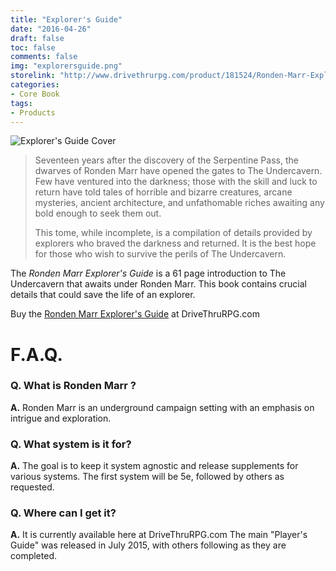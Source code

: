 ```yaml
---
title: "Explorer's Guide"
date: "2016-04-26"
draft: false
toc: false
comments: false
img: "explorersguide.png"
storelink: "http://www.drivethrurpg.com/product/181524/Ronden-Marr-Explorers-Guide&src=rondenmarr.com"
categories:
- Core Book
tags:
- Products
---
```

<span class="coverimg">![Explorer's Guide Cover](/product/explorersguide.png)</style>

> Seventeen years after the discovery of the Serpentine Pass, the dwarves of Ronden Marr have opened the gates to The Undercavern. Few have ventured into the darkness; those with the skill and luck to return have told tales of horrible and bizarre creatures, arcane mysteries, ancient architecture, and unfathomable riches awaiting any bold enough to seek them out.
> 
> This tome, while incomplete, is a compilation of details provided by explorers who braved the darkness and returned. It is the best hope for those who wish to survive the perils of The Undercavern.


The *Ronden Marr Explorer's Guide* is a 61 page introduction to The Undercavern that awaits under Ronden Marr. This book contains crucial details that could save the life of an explorer.

Buy the [Ronden Marr Explorer's Guide](http://www.drivethrurpg.com/product/181524/Ronden-Marr-Explorers-Guide&src=rondenmarr.com) at DriveThruRPG.com

# F.A.Q.
### Q. What is Ronden Marr ?
**A.** Ronden Marr is an underground campaign setting with an emphasis on intrigue and exploration.

### Q. What system is it for?
**A.** The goal is to keep it system agnostic and release supplements for various systems. The first system will be 5e, followed by others as requested.

### Q. Where can I get it?
**A.** It is currently available here at DriveThruRPG.com
The main "Player's Guide" was released in July 2015, with others following as they are completed.
